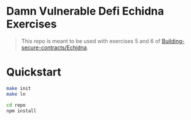 # Damn Vulnerable Defi Echidna Exercises

> This repo is meant to be used with exercises 5 and 6 of [Building-secure-contracts/Echidna](https://github.com/crytic/building-secure-contracts/tree/master/program-analysis/echidna).

# Quickstart

```sh
make init
make ln

cd repo
npm install
```
